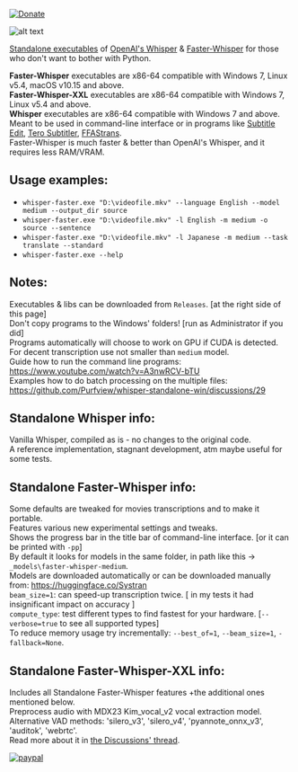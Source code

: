 [![Donate](https://img.shields.io/badge/Donate-PayPal-green.svg)](https://www.paypal.com/donate?hosted_button_id=JF5BEQE3YQGH2)   

![alt text](https://i.imgur.com/DYVm3u6.png)

[Standalone executables](https://github.com/Purfview/whisper-standalone-win/releases) of [OpenAI's Whisper](https://github.com/openai/whisper) & [Faster-Whisper](https://github.com/guillaumekln/faster-whisper) for those who don't want to bother with Python.

**Faster-Whisper** executables are x86-64 compatible with Windows 7, Linux v5.4, macOS v10.15 and above.   
**Faster-Whisper-XXL** executables are x86-64 compatible with Windows 7, Linux v5.4 and above.   
**Whisper** executables are x86-64 compatible with Windows 7 and above.   
Meant to be used in command-line interface or in programs like [Subtitle Edit](https://github.com/SubtitleEdit/subtitleedit), [Tero Subtitler](https://github.com/URUWorks/TeroSubtitler), [FFAStrans](https://ffastrans.com/wp/).     
Faster-Whisper is much faster & better than OpenAI's Whisper, and it requires less RAM/VRAM.

## Usage examples:
* `whisper-faster.exe "D:\videofile.mkv" --language English --model medium --output_dir source`
* `whisper-faster.exe "D:\videofile.mkv" -l English -m medium -o source --sentence`
* `whisper-faster.exe "D:\videofile.mkv" -l Japanese -m medium --task translate --standard`      
* `whisper-faster.exe --help`

## Notes:

Executables & libs can be downloaded from `Releases`. [at the right side of this page]    
Don't copy programs to the Windows' folders! [run as Administrator if you did]       
Programs automatically will choose to work on GPU if CUDA is detected.   
For decent transcription use not smaller than `medium` model.   
Guide how to run the command line programs: https://www.youtube.com/watch?v=A3nwRCV-bTU   
Examples how to do batch processing on the multiple files: https://github.com/Purfview/whisper-standalone-win/discussions/29   

## Standalone Whisper info:

Vanilla Whisper, compiled as is - no changes to the original code.   
A reference implementation, stagnant development, atm maybe useful for some tests.
   
## Standalone Faster-Whisper info:

Some defaults are tweaked for movies transcriptions and to make it portable.    
Features various new experimental settings and tweaks.   
Shows the progress bar in the title bar of command-line interface. [or it can be printed with `-pp`]   
By default it looks for models in the same folder, in path like this -> `_models\faster-whisper-medium`.   
Models are downloaded automatically or can be downloaded manually from: https://huggingface.co/Systran        
`beam_size=1`: can speed-up transcription twice. [ in my tests it had insignificant impact on accuracy ]     
`compute_type`: test different types to find fastest for your hardware. [`--verbose=true` to see all supported types]    
To reduce memory usage try incrementally: `--best_of=1`, `--beam_size=1`, `-fallback=None`. 

## Standalone Faster-Whisper-XXL info:

Includes all Standalone Faster-Whisper features +the additional ones mentioned below.   
Preprocess audio with MDX23 Kim_vocal_v2 vocal extraction model.   
Alternative VAD methods: 'silero_v3', 'silero_v4', 'pyannote_onnx_v3', 'auditok', 'webrtc'.   
Read more about it in [the Discussions' thread](https://github.com/Purfview/whisper-standalone-win/discussions/231).

[![paypal](https://www.paypalobjects.com/en_US/i/btn/btn_donateCC_LG.gif)](https://www.paypal.com/donate?hosted_button_id=JF5BEQE3YQGH2)


